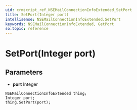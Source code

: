 ```yaml
---
uid: crmscript_ref_NSEMailConnectionInfoExtended_SetPort
title: SetPort(Integer port)
intellisense: NSEMailConnectionInfoExtended.SetPort
keywords: NSEMailConnectionInfoExtended, GetPort
so.topic: reference
---
```


# SetPort(Integer port)

## Parameters

* **port** Integer

```crmscript
NSEMailConnectionInfoExtended thing;
Integer port;
thing.SetPort(port);
```

